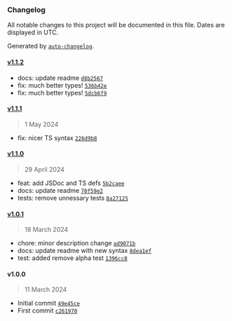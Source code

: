### Changelog

All notable changes to this project will be documented in this file. Dates are displayed in UTC.

Generated by [`auto-changelog`](https://github.com/CookPete/auto-changelog).

#### [v1.1.2](https://github.com/ChrisCodesThings/rgba-color-to-css-hex/compare/v1.1.1...v1.1.2)

- docs: update readme [`d8b2567`](https://github.com/ChrisCodesThings/rgba-color-to-css-hex/commit/d8b2567a32f01c55120b251307a9b8de54a1bd59)
- fix: much better types! [`536b42e`](https://github.com/ChrisCodesThings/rgba-color-to-css-hex/commit/536b42ef317e10204cfc8fa801d76f35b6dc431f)
- fix: much better types! [`5dcb6f9`](https://github.com/ChrisCodesThings/rgba-color-to-css-hex/commit/5dcb6f9f920ca0a178c5a58dfb6e5c4b00affac4)

#### [v1.1.1](https://github.com/ChrisCodesThings/rgba-color-to-css-hex/compare/v1.1.0...v1.1.1)

> 1 May 2024

- fix: nicer TS syntax [`226d9b8`](https://github.com/ChrisCodesThings/rgba-color-to-css-hex/commit/226d9b80482a248299afa911e0aa8637034b4f07)

#### [v1.1.0](https://github.com/ChrisCodesThings/rgba-color-to-css-hex/compare/v1.0.1...v1.1.0)

> 29 April 2024

- feat: add JSDoc and TS defs [`5b2caee`](https://github.com/ChrisCodesThings/rgba-color-to-css-hex/commit/5b2caee921ba44d08abadae06c73e04e8331d419)
- docs: update readme [`70f59e2`](https://github.com/ChrisCodesThings/rgba-color-to-css-hex/commit/70f59e2010d39996b171f98d8c0419fe01d94448)
- tests: remove unnessary tests [`8a27125`](https://github.com/ChrisCodesThings/rgba-color-to-css-hex/commit/8a271253bd65f7572fb385b35fc098241d6872d7)

#### [v1.0.1](https://github.com/ChrisCodesThings/rgba-color-to-css-hex/compare/v1.0.0...v1.0.1)

> 18 March 2024

- chore: minor description change [`ad9071b`](https://github.com/ChrisCodesThings/rgba-color-to-css-hex/commit/ad9071b7597e4ab306c2d657729503569b62a1a7)
- docs: update readme with new syntax [`8dea1ef`](https://github.com/ChrisCodesThings/rgba-color-to-css-hex/commit/8dea1ef5dfa5c5e32878a8f08d488420cc7733ad)
- test: added remove alpha test [`1396cc8`](https://github.com/ChrisCodesThings/rgba-color-to-css-hex/commit/1396cc85a787d79a2e0158e00b1b3b585870b461)

#### v1.0.0

> 11 March 2024

- Initial commit [`49e45ce`](https://github.com/ChrisCodesThings/rgba-color-to-css-hex/commit/49e45ce059de2e4ca02cafb0db57f42365610d38)
- First commit [`c261970`](https://github.com/ChrisCodesThings/rgba-color-to-css-hex/commit/c261970721b6459b6d1c4c0f3ac9026821029e9f)
